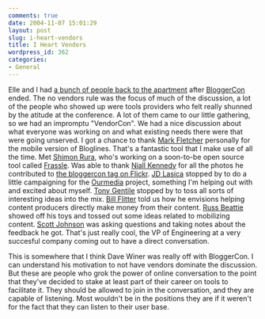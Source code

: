 ```yaml
---
comments: true
date: 2004-11-07 15:01:29
layout: post
slug: i-heart-vendors
title: I Heart Vendors
wordpress_id: 362
categories:
- General
---
```


Elle and I had [a bunch of people back to the apartment](http://www.bitsplitter.net/projects/backchannelcon/) after [BloggerCon](http://www.bloggercon.org) ended. The no vendors rule was the focus of much of the discussion, a lot of the people who showed up were tools providers who felt really shunned by the atitude at the conference. A lot of them came to our little gathering, so we had an impromptu "VendorCon". We had a nice discussion about what everyone was working on and what existing needs there were that were going unserved. I got a chance to thank [Mark Fletcher](http://www.wingedpig.com/) personally for the mobile version of Bloglines. That's a fantastic tool that I make use of all the time. Met [Shimon Rura](http://frassle.rura.org/Directory/index?feed=1), who's working on a soon-to-be open source tool called [Frassle](http://frassle.net/). Was able to thank [Niall Kennedy](http://www.niallkennedy.com/blog/) for all the photos he contributed to [the bloggercon tag on Flickr](http://flickr.com/photos/tags/bloggercon). [JD Lasica](http://www.newmediamusings.com/) stopped by to do a little campaigning for the [Ourmedia](http://www.socialtext.net/ourmedia/index.cgi) project, something I'm helping out with and excited about myself. [Tony Gentile](http://www.buzzhit.com/buzzblog.html) stopped by to toss all sorts of interesting ideas into the mix. [Bill Flitter](http://www.pheedo.info/) told us how he envisions helping content producers directly make money from their content. [Russ Beattie](http://www.russellbeattie.com/notebook/) showed off his toys and tossed out some ideas related to mobilizing content. [Scott Johnson](http://scott.feedster.com/archives/91-BloggerCon-Interlude-A-Perfect-Silicon-Valley-Moment.html) was asking questions and taking notes about the feedback he got. That's just really cool, the VP of Engineering at a very succesful company coming out to have a direct conversation.

This is somewhere that I think Dave Winer was really off with BloggerCon. I can understand his motivation to not have vendors dominate the discussion. But these are people who grok the power of online conversation to the point that they've decided to stake at least part of their career on tools to facilitate it. They should be allowed to join in the conversation, and they are capable of listening. Most wouldn't be in the positions they are if it weren't for the fact that they can listen to their user base.
